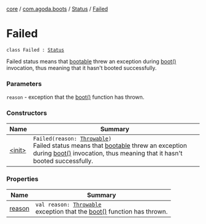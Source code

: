 [core](../../../index.md) / [com.agoda.boots](../../index.md) / [Status](../index.md) / [Failed](./index.md)

# Failed

`class Failed : `[`Status`](../index.md)

Failed status means that [bootable](../../-bootable/index.md) threw an exception during [boot()](../../-bootable/boot.md)
invocation, thus meaning that it hasn't booted successfully.

### Parameters

`reason` - exception that the [boot()](../../-bootable/boot.md) function has thrown.

### Constructors

| Name | Summary |
|---|---|
| [&lt;init&gt;](-init-.md) | `Failed(reason: `[`Throwable`](https://kotlinlang.org/api/latest/jvm/stdlib/kotlin/-throwable/index.html)`)`<br>Failed status means that [bootable](../../-bootable/index.md) threw an exception during [boot()](../../-bootable/boot.md) invocation, thus meaning that it hasn't booted successfully. |

### Properties

| Name | Summary |
|---|---|
| [reason](reason.md) | `val reason: `[`Throwable`](https://kotlinlang.org/api/latest/jvm/stdlib/kotlin/-throwable/index.html)<br>exception that the [boot()](../../-bootable/boot.md) function has thrown. |
